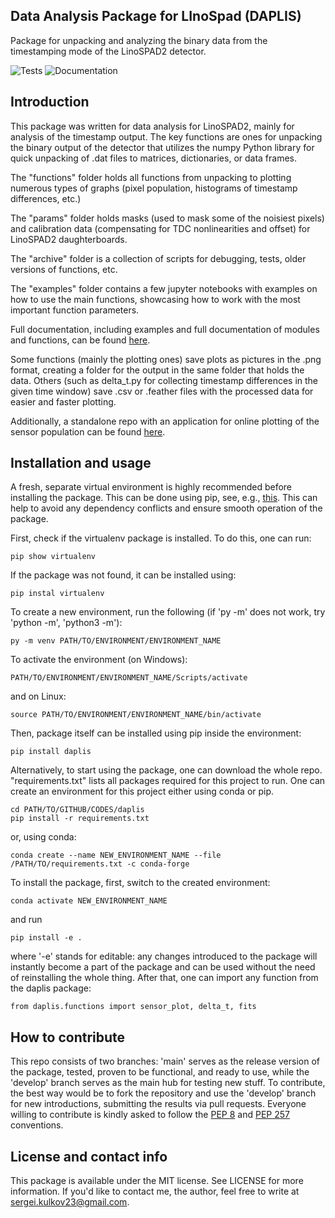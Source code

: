 ## Data Analysis Package for LInoSpad (DAPLIS)

Package for unpacking and analyzing the binary data from the timestamping mode of the LinoSPAD2 detector.

![Tests](https://github.com/rngKomorebi/LinoSPAD2/actions/workflows/tests.yml/badge.svg)
![Documentation](https://github.com/rngKomorebi/LinoSPAD2/actions/workflows/documentation.yml/badge.svg)

## Introduction

This package was written for data analysis for LinoSPAD2, mainly for
analysis of the timestamp output. The key functions are ones for
unpacking the binary output of the detector that utilizes the numpy
Python library for quick unpacking of .dat files to matrices,
dictionaries, or data frames.

The "functions" folder holds all functions from unpacking to plotting
numerous types of graphs (pixel population, histograms of timestamp
differences, etc.)

The "params" folder holds masks (used to mask some of the noisiest
pixels) and calibration data (compensating for TDC nonlinearities and
offset) for LinoSPAD2 daughterboards.

The "archive" folder is a collection of scripts for debugging, tests,
older versions of functions, etc.

The "examples" folder contains a few jupyter notebooks with examples
on how to use the main functions, showcasing how to work with the
most important function parameters.

Full documentation, including examples and full documentation of
modules and functions, can be found [here](https://rngkomorebi.github.io/daplis/).

Some functions (mainly the plotting ones) save plots as pictures in the
.png format, creating a folder for the output in the same folder that
holds the data. Others (such as delta_t.py for collecting timestamp differences
in the given time window) save .csv or .feather files with the processed data for
easier and faster plotting.

Additionally, a standalone repo with an application for online plotting
of the sensor population can be found [here](https://github.com/rngKomorebi/LinoSPAD2-app).

## Installation and usage

A fresh, separate virtual environment is highly recommended before installing the package.
This can be done using pip, see, e.g., [this](https://packaging.python.org/en/latest/guides/installing-using-pip-and-virtual-environments/).
This can help to avoid any dependency conflicts and ensure smooth operation of the
package.

First, check if the virtualenv package is installed. To do this, one can run:
```
pip show virtualenv
```
If the package was not found, it can be installed using:
```
pip instal virtualenv
```
To create a new environment, run the following (if 'py -m' does not work,
 try 'python -m', 'python3 -m'):
```
py -m venv PATH/TO/ENVIRONMENT/ENVIRONMENT_NAME
```
To activate the environment (on Windows):
```
PATH/TO/ENVIRONMENT/ENVIRONMENT_NAME/Scripts/activate
```
and on Linux:
```
source PATH/TO/ENVIRONMENT/ENVIRONMENT_NAME/bin/activate
```

Then, package itself can be installed using pip inside the environment:
```
pip install daplis
```

Alternatively, to start using the package, one can download the whole repo. "requirements.txt"
lists all packages required for this project to run. One can create
an environment for this project either using conda or pip.
```
cd PATH/TO/GITHUB/CODES/daplis
pip install -r requirements.txt
```
or, using conda:
```
conda create --name NEW_ENVIRONMENT_NAME --file /PATH/TO/requirements.txt -c conda-forge
```
To install the package, first, switch to the created environment:
```
conda activate NEW_ENVIRONMENT_NAME
```
and run
```
pip install -e .
```
where '-e' stands for editable: any changes introduced to the package will
instantly become a part of the package and can be used without the need
of reinstalling the whole thing. After that, one can import any function 
from the daplis package:
```
from daplis.functions import sensor_plot, delta_t, fits
```

## How to contribute

This repo consists of two branches: 'main' serves as the release version
of the package, tested, proven to be functional, and ready to use, while
the 'develop' branch serves as the main hub for testing new stuff. To
contribute, the best way would be to fork the repository and use the 'develop'
branch for new introductions, submitting the results via pull requests. 
Everyone willing to contribute is kindly asked to follow the 
[PEP 8](https://peps.python.org/pep-0008/) and 
[PEP 257](https://peps.python.org/pep-0257/) conventions.

## License and contact info

This package is available under the MIT license. See LICENSE for more
information. If you'd like to contact me, the author, feel free to
write at sergei.kulkov23@gmail.com.
